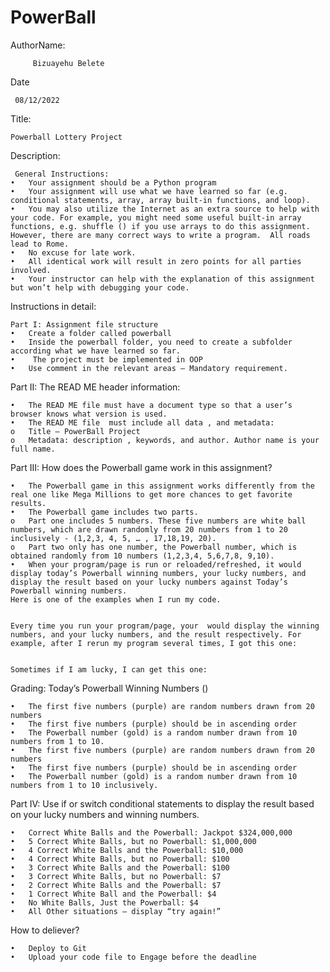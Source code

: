 # PowerBall
AuthorName:

         Bizuayehu Belete
 Date 
 
     08/12/2022
Title:

    Powerball Lottery Project
Description:

     General Instructions: 
    •	Your assignment should be a Python program
    •	Your assignment will use what we have learned so far (e.g. conditional statements, array, array built-in functions, and loop). 
    •	You may also utilize the Internet as an extra source to help with your code. For example, you might need some useful built-in array functions, e.g. shuffle () if you use arrays to do this assignment. However, there are many correct ways to write a program.  All roads lead to Rome. 
    •	No excuse for late work.  
    •	All identical work will result in zero points for all parties involved. 
    •	Your instructor can help with the explanation of this assignment but won’t help with debugging your code. 
Instructions in detail: 

    Part I: Assignment file structure 
    •	Create a folder called powerball 
    •	Inside the powerball folder, you need to create a subfolder according what we have learned so far. 
    •	 The project must be implemented in OOP 
    •	Use comment in the relevant areas – Mandatory requirement.
    
      
Part II:  The READ ME header information:  

    •	The READ ME file must have a document type so that a user’s browser knows what version is used.  
    •	The READ ME file  must include all data , and metadata: 
    o	Title – PowerBall Project   
    o	Metadata: description , keywords, and author. Author name is your full name.   
    
Part III: How does the Powerball game work in this assignment?

    •	The Powerball game in this assignment works differently from the real one like Mega Millions to get more chances to get favorite results. 
    •	The Powerball game includes two parts. 
    o	Part one includes 5 numbers. These five numbers are white ball numbers, which are drawn randomly from 20 numbers from 1 to 20 inclusively - (1,2,3, 4, 5, … , 17,18,19, 20). 
    o	Part two only has one number, the Powerball number, which is obtained randomly from 10 numbers (1,2,3,4, 5,6,7,8, 9,10). 
    •	When your program/page is run or reloaded/refreshed, it would display today’s Powerball winning numbers, your lucky numbers, and display the result based on your lucky numbers against Today’s Powerball winning numbers. 
    Here is one of the examples when I run my code.  
     
    
    Every time you run your program/page, your  would display the winning numbers, and your lucky numbers, and the result respectively. For example, after I rerun my program several times, I got this one: 
     
    
    Sometimes if I am lucky, I can get this one: 
     
Grading: Today’s Powerball Winning Numbers () 

    •	The first five numbers (purple) are random numbers drawn from 20 numbers 
    •	The first five numbers (purple) should be in ascending order 
    •	The Powerball number (gold) is a random number drawn from 10 numbers from 1 to 10. 
    •	The first five numbers (purple) are random numbers drawn from 20 numbers 
    •	The first five numbers (purple) should be in ascending order 
    •	The Powerball number (gold) is a random number drawn from 10 numbers from 1 to 10 inclusively. 
    
Part IV: Use if or switch conditional statements to display the result based on your lucky numbers and winning numbers.

    •	Correct White Balls and the Powerball: Jackpot $324,000,000
    •	5 Correct White Balls, but no Powerball: $1,000,000
    •	4 Correct White Balls and the Powerball: $10,000
    •	4 Correct White Balls, but no Powerball: $100
    •	3 Correct White Balls and the Powerball: $100
    •	3 Correct White Balls, but no Powerball: $7
    •	2 Correct White Balls and the Powerball: $7
    •	1 Correct White Ball and the Powerball: $4
    •	No White Balls, Just the Powerball: $4
    •	All Other situations – display “try again!” 
    
How to deliever?

    •	Deploy to Git
    •	Upload your code file to Engage before the deadline 




